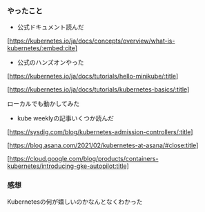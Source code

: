 ### やったこと
- 公式ドキュメント読んだ


[https://kubernetes.io/ja/docs/concepts/overview/what-is-kubernetes/:embed:cite]


- 公式のハンズオンやった

[https://kubernetes.io/ja/docs/tutorials/hello-minikube/:title]

[https://kubernetes.io/ja/docs/tutorials/kubernetes-basics/:title]


ローカルでも動かしてみた

- kube weeklyの記事いくつか読んだ


[https://sysdig.com/blog/kubernetes-admission-controllers/:title]



[https://blog.asana.com/2021/02/kubernetes-at-asana/#close:title]



[https://cloud.google.com/blog/products/containers-kubernetes/introducing-gke-autopilot:title]




### 感想
Kubernetesの何が嬉しいのかなんとなくわかった
